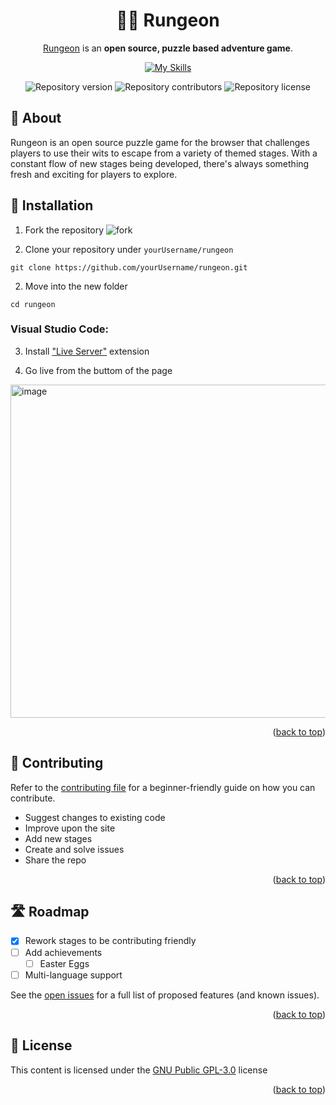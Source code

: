 <div align="center">

# 🏃‍♂️ Rungeon

[Rungeon](https://rungeon.live/) is an **open source, puzzle based adventure game**.

[![My Skills](https://skillicons.dev/icons?i=js,css,html)](https://skillicons.dev)

![Repository version](https://img.shields.io/github/v/release/devkennyy/rungeon?color=0874bc&label=version)
![Repository contributors](https://img.shields.io/github/contributors-anon/devkennyy/rungeon?color=0874bc)
![Repository license](https://img.shields.io/github/license/devkennyy/rungeon?color=0874bc)

</div>

## 📙 About

Rungeon is an open source puzzle game for the browser that challenges players to use their wits to escape from a variety of themed stages. With a constant flow of new stages being developed, there's always something fresh and exciting for players to explore.

## 💾 Installation

1. Fork the repository
![fork](https://docs.github.com/assets/cb-23088/images/help/repository/fork_button.png)

1. Clone your repository under `yourUsername/rungeon`
```shell
git clone https://github.com/yourUsername/rungeon.git
```

2.  Move into the new folder
```shell
cd rungeon
```

### Visual Studio Code: 
3. Install ["Live Server"](https://marketplace.visualstudio.com/items?itemName=ritwickdey.LiveServer) extension




4. Go live from the buttom of the page
<img width="533" alt="image" src="https://user-images.githubusercontent.com/105208736/232226335-f3ac9e83-3a57-46ae-b5e9-6291a3ac5bde.png">


<p align="right">(<a href="#top">back to top</a>)</p>

## 🤝 Contributing

Refer to the [contributing file](contributing.md) for a beginner-friendly guide on how you can contribute.

- Suggest changes to existing code
- Improve upon the site
- Add new stages
- Create and solve issues
- Share the repo

<p align="right">(<a href="#top">back to top</a>)</p>

## 🛣️ Roadmap
- [x] Rework stages to be contributing friendly
- [ ] Add achievements 
  - [ ] Easter Eggs
- [ ] Multi-language support

See the [open issues](https://github.com/devkennyy/rungeon) for a full list of proposed features (and known issues).

<p align="right">(<a href="#top">back to top</a>)</p>

<!--

## 🤔 FAQ

> What's stopping me from checking the code for answers?

If you can understand the solution from the code, you deserve it.

> The game side isn't my thing, can I still contribute code?

Rungeon is not just a game, it's an environment for developers to learn and improve their developing skills!

> How can I reach out or join the community?

You can participate in the [discussions](https://github.com/devkennyy/rungeon/discussions), [send me an email](mailto:devkenny@outlook.com) or [join our Discord](https://discord.gg/SFX2KSuzep).

-->

## 📜 License

This content is licensed under the [GNU Public GPL-3.0](/license) license

<p align="right">(<a href="#top">back to top</a>)</p>
